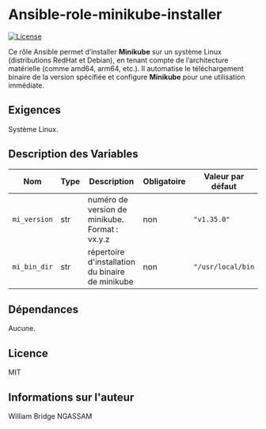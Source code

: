 # Ansible-role-minikube-installer

[![License](https://img.shields.io/badge/license-MIT-blue.svg)](https://github.com/willbrid/ansible-role-minikube-installer/blob/main/LICENSE)

Ce rôle Ansible permet d’installer **Minikube** sur un système Linux (distributions RedHat et Debian), en tenant compte de l’architecture matérielle (comme amd64, arm64, etc.). Il automatise le téléchargement binaire de la version spécifiée et configure **Minikube** pour une utilisation immédiate.

## Exigences

Système Linux.

## Description des Variables

|Nom|Type|Description|Obligatoire|Valeur par défaut|
|---|----|-----------|-----------|-----------------|
`mi_version`|str|numéro de version de minikube. Format : vx.y.z|non|`"v1.35.0"`
`mi_bin_dir`|str|répertoire d'installation du binaire de minikube|non|`"/usr/local/bin`

## Dépendances

Aucune.

## Licence

MIT

## Informations sur l'auteur

William Bridge NGASSAM
